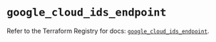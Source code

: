 # `google_cloud_ids_endpoint`

Refer to the Terraform Registry for docs: [`google_cloud_ids_endpoint`](https://registry.terraform.io/providers/hashicorp/google/6.11.0/docs/resources/cloud_ids_endpoint).

